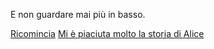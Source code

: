 E non guardare mai più in basso.

[Ricomincia](scale.md)
[Mi è piaciuta molto la storia di Alice](../alice/alice.md)